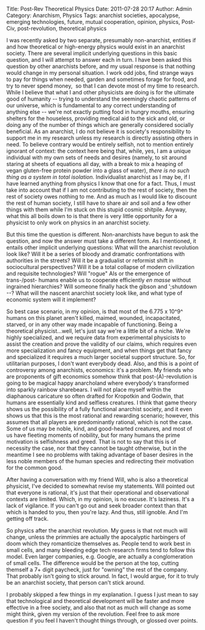 Title: Post-Rev Theoretical Physics
Date: 2011-07-28 20:17
Author: Admin
Category: Anarchism, Physics
Tags: anarchist societies, apocalypse, emerging technologies, future, mutual cooperation, opinion, physics, Post-Civ, post-revolution, theoretical physics

I was recently asked by two separate, presumably non-anarchist, entities
if and how theoretical or high-energy physics would exist in an
anarchist society. There are several implicit underlying questions in
this basic question, and I will attempt to answer each in turn. I have
been asked this question by other anarchists before, and my usual
response is that nothing would change in my personal situation. I work
odd jobs, find strange ways to pay for things when needed, garden and
sometimes forage for food, and try to never spend money,  so that I can
devote most of my time to research. While I believe that what I and
other physicists are doing is for the ultimate good of humanity --
trying to understand the seemingly chaotic patterns of our universe,
which is fundamental to any correct understanding of anything else --
we're not exactly putting food in hungry mouths, ensuring shelters for
the houseless, providing medical aid to the sick and old, or doing any
of the number of things which are generally considered socially
beneficial. As an anarchist, I do not believe it is society's
responsibility to support me in my research unless my research is
directly assisting others in need. To believe contrary would be entirely
selfish, not to mention entirely ignorant of context: the context here
being that, while, yes, I am a unique individual with my own sets of
needs and desires (namely, to sit around staring at sheets of equations
all day, with a break to mix a heaping of vegan gluten-free protein
powder into a glass of water), *there is no such thing as a system in
total isolation*. Individualist anarchist as I may be, if I have learned
anything from physics I know that one for a fact. Thus, I must take into
account that if I am not contributing to the rest of society, then the
rest of society owes nothing to me. And as much as I would like to
discount the rest of human society, I still have to share air and soil
and a few other things with them while I'm stuck on this stupid cosmic
shitpile. Anyway, what this all boils down to is that there is very
little opportunity for a physicist to only work on physics in an
anarchist society.

But this time the question is different. Non-anarchists have begun to
ask the question, and now the answer must take a different form. As I
mentioned, it entails other implicit underlying questions: What will the
anarchist revolution look like? Will it be a series of bloody and
dramatic confrontations with authorities in the streets? Will it be a
gradualist or reformist shift in sociocultural perspectives? Will it be
a total collapse of modern civilization and requisite technologies? Will
"rogue" AIs or the emergence of trans-/post- humans enable us to
cooperate efficiently *en masse* without ingrained hierarchies? Will
someone finally hack the gibson and ';shutdown --? What will the nascent
anarchist society look like, and what type of economic system will it
implement?

So best case scenario, in my opinion, is that most of the 6.775 x 10^9^
humans on this planet aren't killed, maimed, wounded, incapacitated,
starved, or in any other way made incapable of functioning. Being a
theoretical physicist...well, let's just say we're a little bit of a
niche. We're highly specialized, and we require data from experimental
physicists to assist the creation and prove the validity of our claims,
which requires even more specialization and fancy equipment, and when
things get that fancy and specialized it requires a much larger societal
support structure. So, for utilitarian purposes, I don't want everybody
dead. Also, and this is a point of controversy among anarchists,
economics: it's a problem. My friends who are proponents of gift
economics somehow think that post-(A)-revolution is going to be magical
happy anarcholand where everybody's transformed into sparkly rainbow
sharebears. I will not place myself within the diaphanous caricature so
often drafted for Kropotkin and Godwin, that humans are essentially kind
and selfless creatures. I think that game theory shows us the
possibility of a fully functional anarchist society, and it even shows
us that this is the most rational and rewarding scenario; however, this
assumes that all players are predominantly rational, which is not the
case. Some of us may be noble, kind, and good-hearted creatures, and
most of us have fleeting moments of nobility, but for many humans the
prime motivation is selfishness and greed. That is not to say that this
is of necessity the case, nor that they cannot be taught otherwise, but
in the meantime I see no problems with taking advantage of baser desires
in the less noble members of the human species and redirecting their
motivation for the common good.

After having a conversation with my friend Will, who is also a
theoretical physicist, I've decided to somewhat revise my statements.
Will pointed out that everyone is rational, it's just that their
operational and observational contexts are limited. Which, in my
opinion, is no excuse. It's laziness. It's a lack of vigilance. If you
can't go out and seek broader context than that which is handed to you,
then you're lazy. And thus, still ignoble. And I'm getting off track.

So physics after the anarchist revolution. My guess is that not much
will change, unless the primmies are actually the apocalyptic harbingers
of doom which they romanticize themselves as. People tend to work best
in small cells, and many bleeding edge tech research firms tend to
follow this model. Even larger companies, e.g. Google, are actually a
conglomeration of small cells. The difference would be the person at the
top, cutting themself a 7+ digit paycheck, just for "owning" the rest of
the company. That probably isn't going to stick around. In fact, I would
argue, for it to truly be an anarchist society, that person can't stick
around.

I probably skipped a few things in my explanation. I guess I just mean
to say that technological and theoretical development will be faster and
more effective in a free society, and also that not as much will change
as some might think, given my version of the revolution. Feel free to
ask more question if you feel I haven't thought things through, or
glossed over points.
